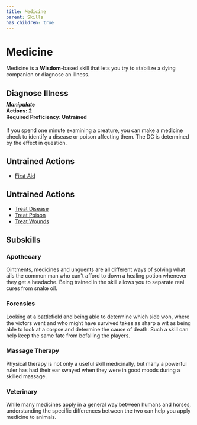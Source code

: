 ```yaml
---
title: Medicine
parent: Skills
has_children: true
---
```


# Medicine
Medicine is a **Wisdom**-based skill that lets you try to stabilize a dying companion or diagnose an illness.

## Diagnose Illness
<div style="margin-top:-10px;"></div>

#### *Manipulate*<br>**Actions:** 2<br>**Required Proficiency:** Untrained
If you spend one minute examining a creature, you can make a medicine check to identify a disease or poison affecting them. The DC is determined by the effect in question.

## Untrained Actions
* [First Aid](https://stormchaserroleplaying.com/stormchaserRPG/Skills/Medicine/FirstAid)

## Untrained Actions
* [Treat Disease](https://stormchaserroleplaying.com/stormchaserRPG/Skills/Medicine/Disease)
* [Treat Poison](https://stormchaserroleplaying.com/stormchaserRPG/Skills/Medicine/Poison)
* [Treat Wounds](https://stormchaserroleplaying.com/stormchaserRPG/Skills/Medicine/TreatWounds)

## Subskills

### Apothecary
Ointments, medicines and unguents are all different ways of solving what ails the common man who can't afford to down a healing potion whenever they get a headache. Being trained in the skill allows you to separate real cures from snake oil.

### Forensics
Looking at a battlefield and being able to determine which side won, where the victors went and who might have survived takes as sharp a wit as being able to look at a corpse and determine the cause of death. Such a skill can help keep the same fate from befalling the players.

### Massage Therapy
Physical therapy is not only a useful skill medicinally, but many a powerful ruler has had their ear swayed when they were in good moods during a skilled massage. 

### Veterinary
While many medicines apply in a general way between humans and horses, understanding the specific differences between the two can help you apply medicine to animals. 
